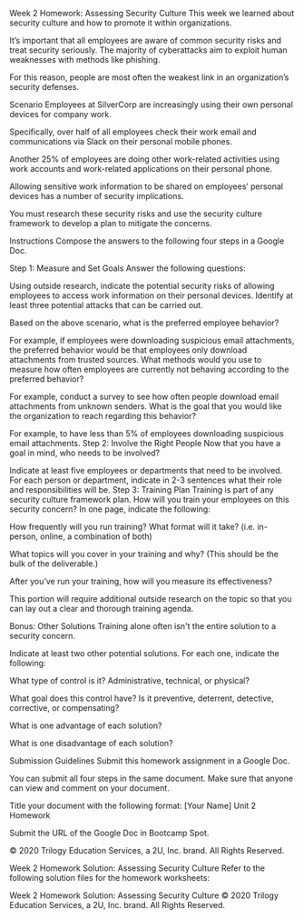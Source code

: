 Week 2 Homework: Assessing Security Culture
This week we learned about security culture and how to promote it within organizations.

It’s important that all employees are aware of common security risks and treat security seriously. The majority of cyberattacks aim to exploit human weaknesses with methods like phishing.

For this reason, people are most often the weakest link in an organization’s security defenses.

Scenario
Employees at SilverCorp are increasingly using their own personal devices for company work.

Specifically, over half of all employees check their work email and communications via Slack on their personal mobile phones.

Another 25% of employees are doing other work-related activities using work accounts and work-related applications on their personal phone.

Allowing sensitive work information to be shared on employees’ personal devices has a number of security implications.

You must research these security risks and use the security culture framework to develop a plan to mitigate the concerns.

Instructions
Compose the answers to the following four steps in a Google Doc.

Step 1: Measure and Set Goals
Answer the following questions:

Using outside research, indicate the potential security risks of allowing employees to access work information on their personal devices. Identify at least three potential attacks that can be carried out.

Based on the above scenario, what is the preferred employee behavior?

For example, if employees were downloading suspicious email attachments, the preferred behavior would be that employees only download attachments from trusted sources.
What methods would you use to measure how often employees are currently not behaving according to the preferred behavior?

For example, conduct a survey to see how often people download email attachments from unknown senders.
What is the goal that you would like the organization to reach regarding this behavior?

For example, to have less than 5% of employees downloading suspicious email attachments.
Step 2: Involve the Right People
Now that you have a goal in mind, who needs to be involved?

Indicate at least five employees or departments that need to be involved. For each person or department, indicate in 2-3 sentences what their role and responsibilities will be.
Step 3: Training Plan
Training is part of any security culture framework plan. How will you train your employees on this security concern? In one page, indicate the following:

How frequently will you run training? What format will it take? (i.e. in-person, online, a combination of both)

What topics will you cover in your training and why? (This should be the bulk of the deliverable.)

After you’ve run your training, how will you measure its effectiveness?

This portion will require additional outside research on the topic so that you can lay out a clear and thorough training agenda.

Bonus: Other Solutions
Training alone often isn't the entire solution to a security concern.

Indicate at least two other potential solutions. For each one, indicate the following:

What type of control is it? Administrative, technical, or physical?

What goal does this control have? Is it preventive, deterrent, detective, corrective, or compensating?

What is one advantage of each solution?

What is one disadvantage of each solution?

Submission Guidelines
Submit this homework assignment in a Google Doc.

You can submit all four steps in the same document. Make sure that anyone can view and comment on your document.

Title your document with the following format: [Your Name] Unit 2 Homework

Submit the URL of the Google Doc in Bootcamp Spot.

© 2020 Trilogy Education Services, a 2U, Inc. brand. All Rights Reserved.

Week 2 Homework Solution: Assessing Security Culture
Refer to the following solution files for the homework worksheets:

Week 2 Homework Solution: Assessing Security Culture
© 2020 Trilogy Education Services, a 2U, Inc. brand. All Rights Reserved.
